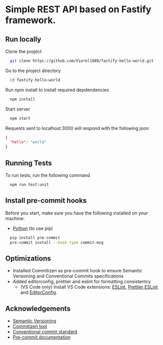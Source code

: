 # Simple REST API based on Fastify framework.

## Run locally

Clone the project

```bash
  git clone https://github.com/Viorel1989/fastify-hello-world.git
```

Go to the project directory

```bash
  cd fastify-hello-world
```

Run npm install to install required depdendencies

```bash
  npm install
```

Start server

```bash
  npm start
```

Requests sent to localhost:3000 will respond with the following json:

```json
{
  "hello": "world"
}
```

## Running Tests

To run tests, run the following command

```bash
  npm run test:unit
```

## Install pre-commit hooks

Before you start, make sure you have the following installed on your machine:

- [Python](https://www.python.org/downloads/) (to use pip)

```bash
  pip install pre-commit
  pre-commit install --hook-type commit-msg
```

## Optimizations

- Installed Commitizen as pre-commit hook to ensure Semantic Versioning and Conventional Commits specifications
- Added editorconfig, prettier and eslint for formatting consistentcy
  - (VS Code only) Install VS Code extensions: [ESLint](https://marketplace.visualstudio.com/items?itemName=dbaeumer.vscode-eslint), [Prettier ESLint](https://marketplace.visualstudio.com/items?itemName=rvest.vs-code-prettier-eslint) and [EditorConfig](https://marketplace.visualstudio.com/items?itemName=EditorConfig.EditorConfig).

## Acknowledgements

- [Semantic Versioning](https://semver.org/)
- [Commitizen tool](https://commitizen-tools.github.io/commitizen/)
- [Conventional commit standard](https://www.conventionalcommits.org/)
- [Pre-commit documentation](https://pre-commit.com/)
